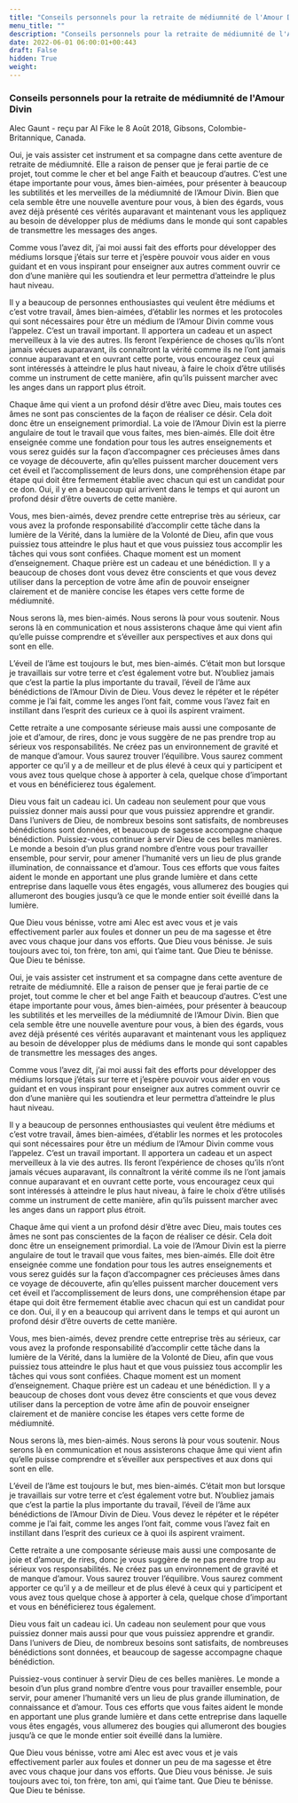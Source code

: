 ```yaml
---
title: "Conseils personnels pour la retraite de médiumnité de l'Amour Divin"
menu_title: ""
description: "Conseils personnels pour la retraite de médiumnité de l'Amour Divin"
date: 2022-06-01 06:00:01+00:443
draft: False
hidden: True
weight:
---
```

### Conseils personnels pour la retraite de médiumnité de l'Amour Divin

Alec Gaunt - reçu par Al Fike le 8 Août 2018, Gibsons, Colombie-Britannique, Canada.

Oui, je vais assister cet instrument et sa compagne dans cette aventure de retraite de médiumnité. Elle a raison de penser que je ferai partie de ce projet, tout comme le cher et bel ange Faith et beaucoup d’autres. C’est une étape importante pour vous, âmes bien-aimées, pour présenter à beaucoup les subtilités et les merveilles de la médiumnité de l’Amour Divin. Bien que cela semble être une nouvelle aventure pour vous, à bien des égards, vous avez déjà présenté ces vérités auparavant et maintenant vous les appliquez au besoin de développer plus de médiums dans le monde qui sont capables de transmettre les messages des anges.

Comme vous l’avez dit, j’ai moi aussi fait des efforts pour développer des médiums lorsque j’étais sur terre et j’espère pouvoir vous aider en vous guidant et en vous inspirant pour enseigner aux autres comment ouvrir ce don d’une manière qui les soutiendra et leur permettra d’atteindre le plus haut niveau.

Il y a beaucoup de personnes enthousiastes qui veulent être médiums et c’est votre travail, âmes bien-aimées, d’établir les normes et les protocoles qui sont nécessaires pour être un médium de l’Amour Divin comme vous l’appelez. C’est un travail important. Il apportera un cadeau et un aspect merveilleux à la vie des autres. Ils feront l’expérience de choses qu’ils n’ont jamais vécues auparavant, ils connaîtront la vérité comme ils ne l’ont jamais connue auparavant et en ouvrant cette porte, vous encouragez ceux qui sont intéressés à atteindre le plus haut niveau, à faire le choix d’être utilisés comme un instrument de cette manière, afin qu’ils puissent marcher avec les anges dans un rapport plus étroit.

Chaque âme qui vient a un profond désir d’être avec Dieu, mais toutes ces âmes ne sont pas conscientes de la façon de réaliser ce désir. Cela doit donc être un enseignement primordial. La voie de l’Amour Divin est la pierre angulaire de tout le travail que vous faites, mes bien-aimés. Elle doit être enseignée comme une fondation pour tous les autres enseignements et vous serez guidés sur la façon d’accompagner ces précieuses âmes dans ce voyage de découverte, afin qu’elles puissent marcher doucement vers cet éveil et l’accomplissement de leurs dons, une compréhension étape par étape qui doit être fermement établie avec chacun qui est un candidat pour ce don. Oui, il y en a beaucoup qui arrivent dans le temps et qui auront un profond désir d’être ouverts de cette manière.

Vous, mes bien-aimés, devez prendre cette entreprise très au sérieux, car vous avez la profonde responsabilité d’accomplir cette tâche dans la lumière de la Vérité, dans la lumière de la Volonté de Dieu, afin que vous puissiez tous atteindre le plus haut et que vous puissiez tous accomplir les tâches qui vous sont confiées. Chaque moment est un moment d’enseignement. Chaque prière est un cadeau et une bénédiction. Il y a beaucoup de choses dont vous devez être conscients et que vous devez utiliser dans la perception de votre âme afin de pouvoir enseigner clairement et de manière concise les étapes vers cette forme de médiumnité.

Nous serons là, mes bien-aimés. Nous serons là pour vous soutenir. Nous serons là en communication et nous assisterons chaque âme qui vient afin qu’elle puisse comprendre et s’éveiller aux perspectives et aux dons qui sont en elle.

L’éveil de l’âme est toujours le but, mes bien-aimés. C’était mon but lorsque je travaillais sur votre terre et c’est également votre but. N’oubliez jamais que c’est la partie la plus importante du travail, l’éveil de l’âme aux bénédictions de l’Amour Divin de Dieu. Vous devez le répéter et le répéter comme je l’ai fait, comme les anges l’ont fait, comme vous l’avez fait en instillant dans l’esprit des curieux ce à quoi ils aspirent vraiment.

Cette retraite a une composante sérieuse mais aussi une composante de joie et d’amour, de rires, donc je vous suggère de ne pas prendre trop au sérieux vos responsabilités. Ne créez pas un environnement de gravité et de manque d’amour. Vous saurez trouver l’équilibre. Vous saurez comment apporter ce qu’il y a de meilleur et de plus élevé à ceux qui y participent et vous avez tous quelque chose à apporter à cela, quelque chose d’important et vous en bénéficierez tous également.

Dieu vous fait un cadeau ici. Un cadeau non seulement pour que vous puissiez donner mais aussi pour que vous puissiez apprendre et grandir. Dans l’univers de Dieu, de nombreux besoins sont satisfaits, de nombreuses bénédictions sont données, et beaucoup de sagesse accompagne chaque bénédiction. Puissiez-vous continuer à servir Dieu de ces belles manières. Le monde a besoin d’un plus grand nombre d’entre vous pour travailler ensemble, pour servir, pour amener l’humanité vers un lieu de plus grande illumination, de connaissance et d’amour. Tous ces efforts que vous faites aident le monde en apportant une plus grande lumière et dans cette entreprise dans laquelle vous êtes engagés, vous allumerez des bougies qui allumeront des bougies jusqu’à ce que le monde entier soit éveillé dans la lumière.

Que Dieu vous bénisse, votre ami Alec est avec vous et je vais effectivement parler aux foules et donner un peu de ma sagesse et être avec vous chaque jour dans vos efforts. Que Dieu vous bénisse. Je suis toujours avec toi, ton frère, ton ami, qui t’aime tant. Que Dieu te bénisse. Que Dieu te bénisse.

Oui, je vais assister cet instrument et sa compagne dans cette aventure de retraite de médiumnité. Elle a raison de penser que je ferai partie de ce projet, tout comme le cher et bel ange Faith et beaucoup d’autres. C’est une étape importante pour vous, âmes bien-aimées, pour présenter à beaucoup les subtilités et les merveilles de la médiumnité de l’Amour Divin. Bien que cela semble être une nouvelle aventure pour vous, à bien des égards, vous avez déjà présenté ces vérités auparavant et maintenant vous les appliquez au besoin de développer plus de médiums dans le monde qui sont capables de transmettre les messages des anges.

Comme vous l’avez dit, j’ai moi aussi fait des efforts pour développer des médiums lorsque j’étais sur terre et j’espère pouvoir vous aider en vous guidant et en vous inspirant pour enseigner aux autres comment ouvrir ce don d’une manière qui les soutiendra et leur permettra d’atteindre le plus haut niveau.

Il y a beaucoup de personnes enthousiastes qui veulent être médiums et c’est votre travail, âmes bien-aimées, d’établir les normes et les protocoles qui sont nécessaires pour être un médium de l’Amour Divin comme vous l’appelez. C’est un travail important. Il apportera un cadeau et un aspect merveilleux à la vie des autres. Ils feront l’expérience de choses qu’ils n’ont jamais vécues auparavant, ils connaîtront la vérité comme ils ne l’ont jamais connue auparavant et en ouvrant cette porte, vous encouragez ceux qui sont intéressés à atteindre le plus haut niveau, à faire le choix d’être utilisés comme un instrument de cette manière, afin qu’ils puissent marcher avec les anges dans un rapport plus étroit.

Chaque âme qui vient a un profond désir d’être avec Dieu, mais toutes ces âmes ne sont pas conscientes de la façon de réaliser ce désir. Cela doit donc être un enseignement primordial. La voie de l’Amour Divin est la pierre angulaire de tout le travail que vous faites, mes bien-aimés. Elle doit être enseignée comme une fondation pour tous les autres enseignements et vous serez guidés sur la façon d’accompagner ces précieuses âmes dans ce voyage de découverte, afin qu’elles puissent marcher doucement vers cet éveil et l’accomplissement de leurs dons, une compréhension étape par étape qui doit être fermement établie avec chacun qui est un candidat pour ce don. Oui, il y en a beaucoup qui arrivent dans le temps et qui auront un profond désir d’être ouverts de cette manière.

Vous, mes bien-aimés, devez prendre cette entreprise très au sérieux, car vous avez la profonde responsabilité d’accomplir cette tâche dans la lumière de la Vérité, dans la lumière de la Volonté de Dieu, afin que vous puissiez tous atteindre le plus haut et que vous puissiez tous accomplir les tâches qui vous sont confiées. Chaque moment est un moment d’enseignement. Chaque prière est un cadeau et une bénédiction. Il y a beaucoup de choses dont vous devez être conscients et que vous devez utiliser dans la perception de votre âme afin de pouvoir enseigner clairement et de manière concise les étapes vers cette forme de médiumnité.

Nous serons là, mes bien-aimés. Nous serons là pour vous soutenir. Nous serons là en communication et nous assisterons chaque âme qui vient afin qu’elle puisse comprendre et s’éveiller aux perspectives et aux dons qui sont en elle.

L’éveil de l’âme est toujours le but, mes bien-aimés. C’était mon but lorsque je travaillais sur votre terre et c’est également votre but. N’oubliez jamais que c’est la partie la plus importante du travail, l’éveil de l’âme aux bénédictions de l’Amour Divin de Dieu. Vous devez le répéter et le répéter comme je l’ai fait, comme les anges l’ont fait, comme vous l’avez fait en instillant dans l’esprit des curieux ce à quoi ils aspirent vraiment.

Cette retraite a une composante sérieuse mais aussi une composante de joie et d’amour, de rires, donc je vous suggère de ne pas prendre trop au sérieux vos responsabilités. Ne créez pas un environnement de gravité et de manque d’amour. Vous saurez trouver l’équilibre. Vous saurez comment apporter ce qu’il y a de meilleur et de plus élevé à ceux qui y participent et vous avez tous quelque chose à apporter à cela, quelque chose d’important et vous en bénéficierez tous également.

Dieu vous fait un cadeau ici. Un cadeau non seulement pour que vous puissiez donner mais aussi pour que vous puissiez apprendre et grandir. Dans l’univers de Dieu, de nombreux besoins sont satisfaits, de nombreuses bénédictions sont données, et beaucoup de sagesse accompagne chaque bénédiction.

Puissiez-vous continuer à servir Dieu de ces belles manières. Le monde a besoin d’un plus grand nombre d’entre vous pour travailler ensemble, pour servir, pour amener l’humanité vers un lieu de plus grande illumination, de connaissance et d’amour. Tous ces efforts que vous faites aident le monde en apportant une plus grande lumière et dans cette entreprise dans laquelle vous êtes engagés, vous allumerez des bougies qui allumeront des bougies jusqu’à ce que le monde entier soit éveillé dans la lumière.

Que Dieu vous bénisse, votre ami Alec est avec vous et je vais effectivement parler aux foules et donner un peu de ma sagesse et être avec vous chaque jour dans vos efforts. Que Dieu vous bénisse. Je suis toujours avec toi, ton frère, ton ami, qui t’aime tant. Que Dieu te bénisse. Que Dieu te bénisse.
